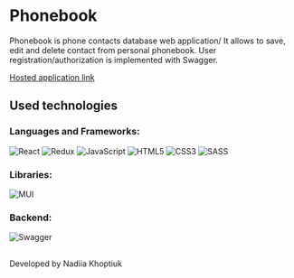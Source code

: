 # Phonebook

Phonebook is phone contacts database web application/ It allows to save, edit and delete contact from personal phonebook.
User registration/authorization is implemented with Swagger.

[Hosted application link](https://nadiakhoptiuk.github.io/goit-react-hw-08-phonebook/)

## Used technologies

### Languages and Frameworks:
![React](https://img.shields.io/badge/react-%2320232a.svg?style=for-the-badge&logo=react&logoColor=%2361DAFB)
![Redux](https://img.shields.io/badge/redux-%23593d88.svg?style=for-the-badge&logo=redux&logoColor=white)
![JavaScript](https://img.shields.io/badge/javascript-%23323330.svg?style=for-the-badge&logo=javascript&logoColor=%23F7DF1E)
![HTML5](https://img.shields.io/badge/html5-%23E34F26.svg?style=for-the-badge&logo=html5&logoColor=white)
![CSS3](https://img.shields.io/badge/css3-%231572B6.svg?style=for-the-badge&logo=css3&logoColor=white)
![SASS](https://img.shields.io/badge/SASS-hotpink.svg?style=for-the-badge&logo=SASS&logoColor=white)

### Libraries:
![MUI](https://img.shields.io/badge/MUI-%230081CB.svg?style=for-the-badge&logo=mui&logoColor=white)

### Backend:
![Swagger](https://img.shields.io/badge/-Swagger-%23Clojure?style=for-the-badge&logo=swagger&logoColor=white)

## 

Developed by Nadiia Khoptiuk
